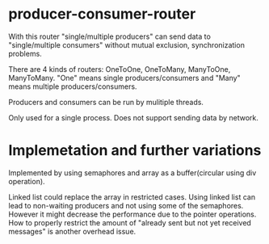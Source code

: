 # producer-consumer-router

With this router "single/multiple producers" can send data to "single/multiple consumers" without mutual exclusion, synchronization problems.

There are 4 kinds of routers: OneToOne, OneToMany, ManyToOne, ManyToMany.
"One" means single producers/consumers and "Many" means multiple producers/consumers.

Producers and consumers can be run by mulitiple threads.

Only used for a single process.
Does not support sending data by network.

# Implemetation and further variations

Implemented by using semaphores and array as a buffer(circular using div operation).

Linked list could replace the array in restricted cases. Using linked list can lead to non-waiting producers and not using some of the semaphores. However it might decrease the performance due to the pointer operations. How to properly restrict the amount of "already sent but not yet received messages" is another overhead issue.
